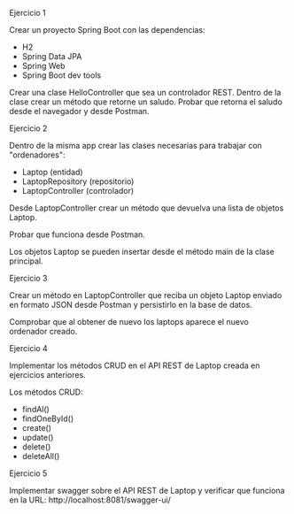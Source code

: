 Ejercicio 1

Crear un proyecto Spring Boot con las dependencias:

* H2
* Spring Data JPA
* Spring Web
* Spring Boot dev tools

Crear una clase HelloController que sea un controlador REST. Dentro de la clase crear un método que retorne un saludo. Probar que retorna el saludo desde el navegador y desde Postman.

Ejercicio 2

Dentro de la misma app crear las clases necesarias para trabajar con "ordenadores":

* Laptop (entidad)
* LaptopRepository (repositorio)
* LaptopController (controlador)

Desde LaptopController crear un método que devuelva una lista de objetos Laptop.

Probar que funciona desde Postman.

Los objetos Laptop se pueden insertar desde el método main de la clase principal.

Ejercicio 3

Crear un método en LaptopController que reciba un objeto Laptop enviado en formato JSON desde Postman y persistirlo en la base de datos.

Comprobar que al obtener de nuevo los laptops aparece el nuevo ordenador creado.

Ejercicio 4

Implementar los métodos CRUD en el API REST de Laptop creada en ejercicios anteriores.

Los métodos CRUD:

* findAl()
* findOneById()
* create()
* update()
* delete()
* deleteAll()

Ejercicio 5

Implementar swagger sobre el API REST de Laptop y verificar que funciona en la URL: http://localhost:8081/swagger-ui/
